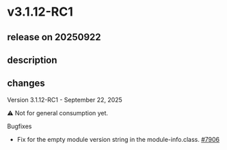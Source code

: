 # v3.1.12-RC1

## release on 20250922
## description
## changes
Version 3.1.12-RC1 - September 22, 2025

:warning: Not for general consumption yet.

Bugfixes

* Fix for the empty module version string in the module-info.class. <a href="https://github.com/ReactiveX/RxJava/pull/7906" data-hovercard-type="issue" data-hovercard-url="/ReactiveX/RxJava/issues/7906/hovercard">#7906</a>

